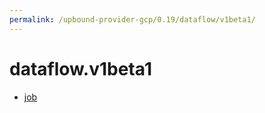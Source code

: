 ```yaml
---
permalink: /upbound-provider-gcp/0.19/dataflow/v1beta1/
---
```


# dataflow.v1beta1



* [job](job.md)